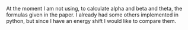 At the moment I am not using, to calculate alpha and beta and theta, the formulas given in the paper. I already had some others implemented in python, but since I have an energy shift I would like to compare them.